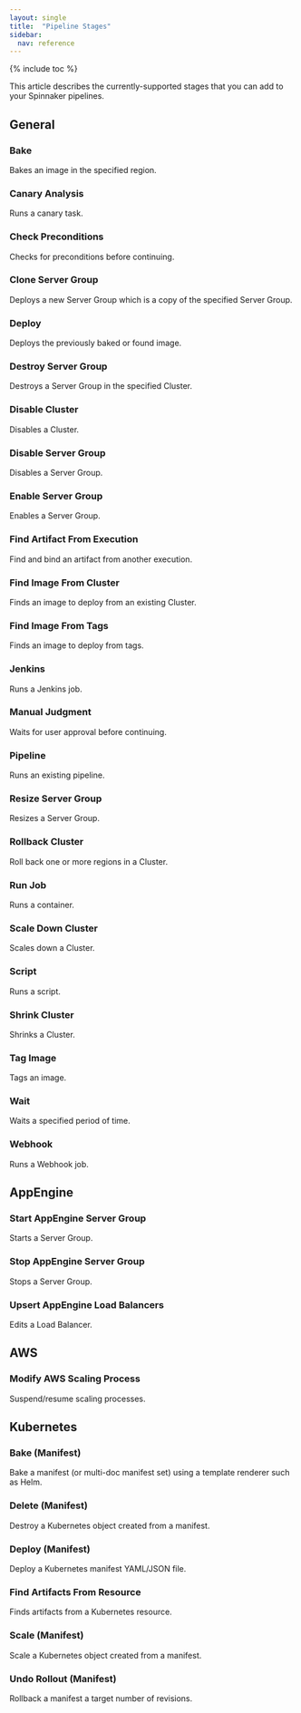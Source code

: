 ```yaml
---
layout: single
title:  "Pipeline Stages"
sidebar:
  nav: reference
---
```


{% include toc %}

This article describes the currently-supported stages that you can add to your
Spinnaker pipelines.

## General

### Bake
Bakes an image in the specified region.

### Canary Analysis
Runs a canary task.

### Check Preconditions
Checks for preconditions before continuing.

### Clone Server Group
Deploys a new Server Group which is a copy of the specified Server Group.

### Deploy
Deploys the previously baked or found image.

### Destroy Server Group
Destroys a Server Group in the specified Cluster.

### Disable Cluster
Disables a Cluster.

### Disable Server Group
Disables a Server Group.

### Enable Server Group
Enables a Server Group.

### Find Artifact From Execution
Find and bind an artifact from another execution.

### Find Image From Cluster
Finds an image to deploy from an existing Cluster.

### Find Image From Tags
Finds an image to deploy from tags.

### Jenkins
Runs a Jenkins job.

### Manual Judgment
Waits for user approval before continuing.

### Pipeline
Runs an existing pipeline.

### Resize Server Group
Resizes a Server Group.

### Rollback Cluster
Roll back one or more regions in a Cluster.

### Run Job
Runs a container.

### Scale Down Cluster
Scales down a Cluster.

### Script
Runs a script.

### Shrink Cluster
Shrinks a Cluster.

### Tag Image
Tags an image.

### Wait
Waits a specified period of time.

### Webhook
Runs a Webhook job.

## AppEngine

### Start AppEngine Server Group
Starts a Server Group.

### Stop AppEngine Server Group
Stops a Server Group.

### Upsert AppEngine Load Balancers
Edits a Load Balancer.

## AWS

### Modify AWS Scaling Process
Suspend/resume scaling processes.

## Kubernetes

### Bake (Manifest)
Bake a manifest (or multi-doc manifest set) using a template renderer such as
Helm.

### Delete (Manifest)
Destroy a Kubernetes object created from a manifest.

### Deploy (Manifest)
Deploy a Kubernetes manifest YAML/JSON file.

### Find Artifacts From Resource
Finds artifacts from a Kubernetes resource.

### Scale (Manifest)
Scale a Kubernetes object created from a manifest.

### Undo Rollout (Manifest)
Rollback a manifest a target number of revisions.
